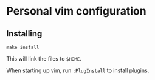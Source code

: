 # Personal vim configuration

## Installing

    make install

This will link the files to `$HOME`.

When starting up vim, run `:PlugInstall` to install plugins.
